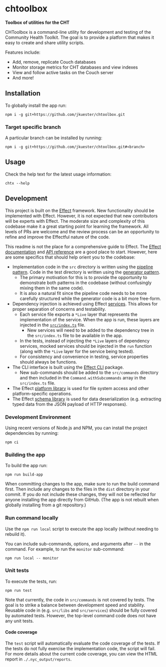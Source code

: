 # chtoolbox

**Toolbox of utilities for the CHT**

CHToolbox is a command-line utility for development and testing of the Community Health Toolkit. The goal is to provide a platform that makes it easy to create and share utility scripts.

Features include:

- Add, remove, replicate Couch databases
- Monitor storage metrics for CHT databases and view indexes
- View and follow active tasks on the Couch server
- And more!

## Installation

To globally install the app run:

```shell
npm i -g git+https://github.com/jkuester/chtoolbox.git
```

### Target specific branch

A particular branch can be installed by running:

```shell
npm i -g git+https://github.com/jkuester/chtoolbox.git#<branch>
```

## Usage

Check the help text for the latest usage information:

```shell
chtx --help
```

## Development

This project is built on the [Effect](https://effect.website/) framework. New functionality should be implemented with Effect. However, it is not expected that new contributors will be experts with Effect. The moderate size and complexity of this codebase make it a great starting point for learning the framework. All levels of PRs are welcome and the review process can be an opportunity to refine and improve the Effectful nature of the code.

This readme is not the place for a comprehensive guide to Effect. The [Effect documentation](https://effect.website/docs/introduction) and [API reference](https://effect-ts.github.io/effect/docs/effect) are a good place to start. However, here are some specifics that should help orient you to the codebase:

- Implementation code in the `src` directory is written using the [pipeline pattern](https://effect.website/docs/guides/essentials/pipeline). Code in the test directory is written using the [generator pattern](https://effect.website/docs/guides/essentials/using-generators).
    - The primary motivation for this is to provide the opportunity to demonstrate both patterns in the codebase (without confusingly mixing them in the same code).
    - It is also a natural fit since the pipeline code needs to be more carefully structured while the generator code is a bit more free-form.
- Dependency injection is achieved using Effect [services](https://effect.website/docs/guides/context-management/services). This allows for proper separation of concerns and testability.
    - Each service file exports a `*Live` layer that represents the implementation of the service. When the app is run, these layers are injected in the [`src/index.ts`](src/index.ts) file.
        - New services will need to be added to the dependency tree in the `src/index.ts` file to be available in the app.
    - In the tests, instead of injecting the `*Live` layers of dependency services, mocked services should be injected in the `run` function (along with the `*Live` layer for the service being tested).
    - For consistency and convenience in testing, service properties should always be functions.
- The CLI interface is built using the [Effect CLI](https://github.com/Effect-TS/effect/blob/main/packages/cli/README.md) package.
    - New sub-commands should be added to the `src/commands` directory and then included in the `Command.withSubcommands` array in the `src/index.ts` file.  
- The Effect [platform library](https://effect.website/docs/guides/platform/introduction) is used for file system access and other platform-specific operations.
- The Effect [schema library](https://effect.website/docs/guides/schema/introduction) is used for data deserialization (e.g. extracting typed data from the JSON payload of HTTP responses).

### Development Environment

Using recent versions of Node.js and NPM, you can install the project dependencies by running:

```shell
npm ci
``` 

### Building the app

To build the app run:

```shell
npm run build-app
```

When committing changes to the app, make sure to run the build command first. Then include any changes to the files in the `dist` directory in your commit. If you do not include these changes, they will not be reflected for anyone installing the app directly from GitHub. (The app is not rebuilt when globally installing from a git repository.)

### Run command locally

Use the `npm run local` script to execute the app locally (without needing to rebuild it).

You can include sub-commands, options, and arguments after `--` in the command. For example, to run the `monitor` sub-command:

```shell
npm run local -- monitor
```

### Unit tests

To execute the tests, run:

```shell
npm run test
```

Note that currently, the code in `src/commands` is not covered by tests. The goal is to strike a balance between development speed and stability. Reusable code in (e.g. `src/libs` and `src/services`) should be fully covered by automated tests. However, the top-level command code does not have any unit tests.

#### Code coverage

The `test` script will automatically evaluate the code coverage of the tests. If the tests do not fully exercise the implementation code, the script will fail. For more details about the current code coverage, you can view the HTML report in `./.nyc_output/reports`.
